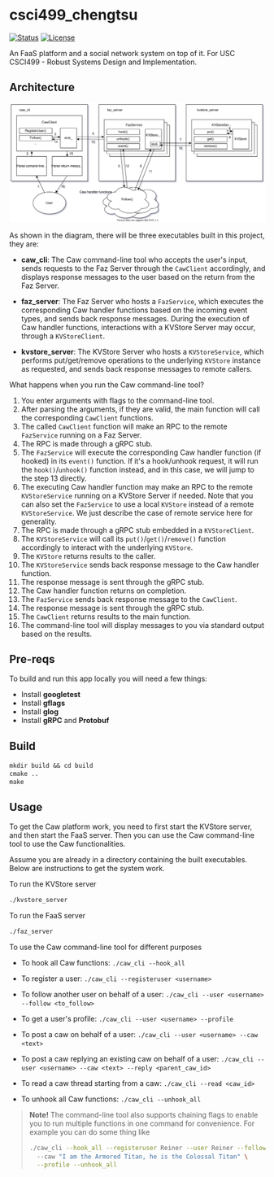 # csci499_chengtsu

<div>

[![Status](https://img.shields.io/badge/status-active-success.svg)]()
[![License](https://img.shields.io/badge/license-MIT-blue.svg)](/LICENSE)

</div>

An FaaS platform and a social network system on top of it. For USC CSCI499 - Robust Systems Design and Implementation.

## Architecture
![Architecture and Workflow](./images/arch_and_workflow.svg)

As shown in the diagram, there will be three executables built in this project, they are:

- **caw_cli**: The Caw command-line tool who accepts the user's input, sends requests to 
the Faz Server through the `CawClient` accordingly, and displays response messages to the 
user based on the return from the Faz Server.

- **faz_server**: The Faz Server who hosts a `FazService`, which executes the corresponding
Caw handler functions based on the incoming event types, and sends back response messages. 
During the execution of Caw handler functions, interactions with a KVStore Server may occur,
through a `KVStoreClient`.

- **kvstore_server**: The KVStore Server who hosts a `KVStoreService`, which performs
put/get/remove operations to the underlying `KVStore` instance as requested, and sends back
response messages to remote callers.

What happens when you run the Caw command-line tool?

1. You enter arguments with flags to the command-line tool.
2. After parsing the arguments, if they are valid, the main function will call 
the corresponding `CawClient` functions.
3. The called `CawClient` function will make an RPC to the remote `FazService` running
on a Faz Server.
4. The RPC is made through a gRPC stub.
5. The `FazService` will execute the corresponding Caw handler function (if hooked)
in its `event()` function. If it's a hook/unhook request, it will run the `hook()`/`unhook()`
function instead, and in this case, we will jump to the step 13 directly.
6. The executing Caw handler function may make an RPC to the remote `KVStoreService` running
on a KVStore Server if needed. Note that you can also set the `FazService` to use a local 
`KVStore` instead of a remote `KVStoreService`. We just describe the case of remote service
here for generality.
7. The RPC is made through a gRPC stub embedded in a `KVStoreClient`.
8. The `KVStoreService` will call its `put()`/`get()`/`remove()` function accordingly to
interact with the underlying `KVStore`.
9. The `KVStore` returns results to the caller.
10. The `KVStoreService` sends back response message to the Caw handler function.
11. The response message is sent through the gRPC stub.
12. The Caw handler function returns on completion.
13. The `FazService` sends back response message to the `CawClient`.
14. The response message is sent through the gRPC stub.
15. The `CawClient` returns results to the main function.
16. The command-line tool will display messages to you via standard output based on the results.

## Pre-reqs
To build and run this app locally you will need a few things:
- Install **googletest**
- Install **gflags**
- Install **glog**
- Install **gRPC** and **Protobuf**

## Build
```
mkdir build && cd build
cmake ..
make
```

## Usage
To get the Caw platform work, you need to first start the KVStore server, 
and then start the FaaS server. Then you can use the Caw command-line tool
to use the Caw functionalities. 

Assume you are already in a directory containing the built executables.
Below are instructions to get the system work.

To run the KVStore server
```bash
./kvstore_server
```

To run the FaaS server
```bash
./faz_server
```

To use the Caw command-line tool for different purposes
- To hook all Caw functions: 
`./caw_cli --hook_all`

- To register a user: 
`./caw_cli --registeruser <username>`

- To follow another user on behalf of a user: 
`./caw_cli --user <username> --follow <to_follow>`

- To get a user's profile: 
`./caw_cli --user <username> --profile`

- To post a caw on behalf of a user: 
`./caw_cli --user <username> --caw <text>`

- To post a caw replying an existing caw on behalf of a user: 
`./caw_cli --user <username> --caw <text> --reply <parent_caw_id>`

- To read a caw thread starting from a caw: 
`./caw_cli --read <caw_id>`

- To unhook all Caw functions: 
`./caw_cli --unhook_all`

> **Note!** The command-line tool also supports chaining flags to enable you 
> to run multiple functions in one command for convenience. For example you
> can do some thing like
> ```bash
> ./caw_cli --hook_all --registeruser Reiner --user Reiner --follow Zeke \ 
>   --caw "I am the Armored Titan, he is the Colossal Titan" \
>   --profile --unhook_all
>```
